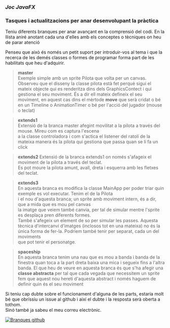 ### _Joc JavaFX_
### Tasques i actualitzacions per anar desenvolupant la pràctica

Teniu diferents branques per anar avançant en la comprensió del codi. En la llista aniré anotant cada una d'elles amb els conceptes o tècniques on heu de parar atenció  

Penseu que això és només un petit suport per introduir-vos al tema i que la recerca de les demés classes o formes de programar forma part de les habilitats que heu d'adquirir.

>**master**  
Exemple simple amb un sprite Pilota que volta per un canvas. Observeu que el disseny la classe
>pilota està fet perquè sigui el mateix objecte qui es renderitza dins dels
>GraphicsContect i qui gestiona el seu moviment. És a dir ell mateix defineix el seu moviment, en aquest cas
>dins el mèrtode **move** que serà cridat o bé en un Timeline o AnimationTimer
>o bé per l'acció del jugador (mouse o teclat)

>**extends1**  
>Extensió de la branca master afegint movilitat a la pilota a través del mouse. Mireu com es captura l'escena  
>a la classe controladora i com s'actica el listener del ratolí
>de la mateixa manera és la pilota qui gestiona que passa quan se li fa un click  

>**extends2**
>Extensió de la branca extends1 on només s'afageix el moviment de la pilota a través del teclat.  
>Es pot moure la pilota amunt, avall, dreta i esquerra amb les fletxes del teclat.  

>**extends3**  
>En aquesta branca es modifica la classe MainApp per poder triar quin exemple es vol executar. Tenim el de la Pilota  
>i el nou d'aquesta branca; un sprite amb moviment intern, és a dir, que a mida que es mou pel canvas  
>la imatge que veiem també canvia, per tal de simular mentre l'sprite es desplaça pren diferents formes.  
>També s'afegeix un element de so per simular les passes.
>Aquesta tècnica d'intercanvi d'imatges (inclosos tot en una mateixa) no és la única forma de fer-la. Podríem també tenir per separat, cada un del moviments  
>que pot tenir el personatge.

>**spaceship**  
>En aquesta branca tenim una nau que es mou a banda i banda de la finestra
>quan toca a la part dreta baixa una mica i segueix fins a l'altra banda.
>El que heu de veure en aquesta branca és que s'ha afegir una **classe abstracta**
>per tal que cada vegada que necessitem un sprite fem que aquest nou
>hereti d'aquesta abstract i només haguem de definir quin és el seu moviment


Si teniu cap dubte sobre el funcionament d'alguna de les parts,
estaria molt bé que obríssiu un issue al github i així el dubte i la resposta serà oberta a tothom.  
Sinó també ja sabeu el meu correu electrònic.

[![Branques github](https://youtu.be/Xjk9oiGIPlI/0.jpg)](https://youtu.be/Xjk9oiGIPlI "Navegar per les bramques del github")  


